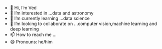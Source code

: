 - 👋 Hi, I’m Ved
- 👀 I’m interested in ...data and astronomy
- 🌱 I’m currently learning ...data science
- 💞️ I’m looking to collaborate on ...computer vision,machine learning and deep learning
- 📫 How to reach me ...
- 😄 Pronouns: he/him
  

<!---
dev4v/dev4v is a ✨ special ✨ repository because its `README.md` (this file) appears on your GitHub profile.
You can click the Preview link to take a look at your changes.
--->
